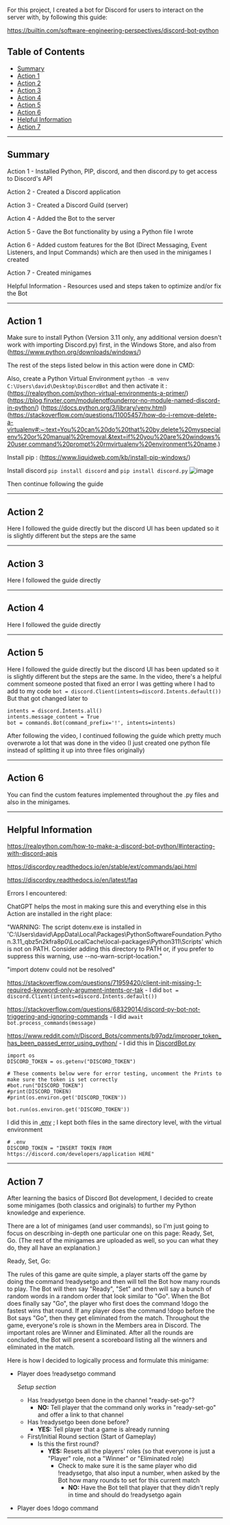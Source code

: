For this project, I created a bot for Discord for users to interact on the server with, by following this guide: 

https://builtin.com/software-engineering-perspectives/discord-bot-python

## Table of Contents
- [Summary](#Summary)
- [Action 1](#Action-1)
- [Action 2](#Action-2)
- [Action 3](#Action-3)
- [Action 4](#Action-4)
- [Action 5](#Action-5)
- [Action 6](#Action-6)
- [Helpful Information](#Helpful-Information)
- [Action 7](#Action-7)
  
***
## Summary
Action 1 - Installed Python, PIP, discord, and then discord.py to get access to Discord's API

Action 2 - Created a Discord application

Action 3 - Created a Discord Guild (server)

Action 4 - Added the Bot to the server

Action 5 - Gave the Bot functionality by using a Python file I wrote

Action 6 - Added custom features for the Bot (Direct Messaging, Event Listeners, and Input Commands) which are then used in the minigames I created

Action 7 - Created minigames

Helpful Information - Resources used and steps taken to optimize and/or fix the Bot

***

## Action 1 
Make sure to install Python (Version 3.11 only, any additional version doesn't work with importing Discord.py) first, in the Windows Store, and also from (https://www.python.org/downloads/windows/)

The rest of the steps listed below in this action were done in CMD:


Also, create a Python Virtual Environment `python -m venv C:\Users\david\Desktop\DiscordBot` and then activate it : (https://realpython.com/python-virtual-environments-a-primer/)
(https://blog.finxter.com/modulenotfounderror-no-module-named-discord-in-python/)
(https://docs.python.org/3/library/venv.html)
(https://stackoverflow.com/questions/11005457/how-do-i-remove-delete-a-virtualenv#:~:text=You%20can%20do%20that%20by,delete%20myspecialenv%20or%20manual%20removal.&text=if%20you%20are%20windows%20user,command%20prompt%20rmvirtualenv%20environment%20name.)

Install pip : (https://www.liquidweb.com/kb/install-pip-windows/)

Install discord `pip install discord` and `pip install discord.py`
![image](https://github.com/StudentLoans999/Python/assets/77641113/30d062c8-236b-4827-8a0a-6dc64441261b)

Then continue following the guide
***
## Action 2
Here I followed the guide directly but the discord UI has been updated so it is slightly different but the steps are the same
***
## Action 3
Here I followed the guide directly
***
## Action 4
Here I followed the guide directly
***
## Action 5
Here I followed the guide directly but the discord UI has been updated so it is slightly different but the steps are the same. In the video, there's a helpful comment someone posted that fixed an error I was getting where I had to add to my code `bot = discord.Client(intents=discord.Intents.default())` But that got changed later to
```
intents = discord.Intents.all()
intents.message_content = True
bot = commands.Bot(command_prefix='!', intents=intents)
```

After following the video, I continued following the guide which pretty much overwrote a lot that was done in the video (I just created one python file instead of splitting it up into three files originally)
***
## Action 6
You can find the custom features implemented throughout the .py files and also in the minigames. 
***
## Helpful Information

https://realpython.com/how-to-make-a-discord-bot-python/#interacting-with-discord-apis

https://discordpy.readthedocs.io/en/stable/ext/commands/api.html

https://discordpy.readthedocs.io/en/latest/faq

Errors I encountered:

ChatGPT helps the most in making sure this and everything else in this Action are installed in the right place:

"WARNING: The script dotenv.exe is installed in 'C:\Users\david\AppData\Local\Packages\PythonSoftwareFoundation.Python.3.11_qbz5n2kfra8p0\LocalCache\local-packages\Python311\Scripts' which is not on PATH.
  Consider adding this directory to PATH or, if you prefer to suppress this warning, use --no-warn-script-location."
  
  "import dotenv could not be resolved"

https://stackoverflow.com/questions/71959420/client-init-missing-1-required-keyword-only-argument-intents-or-tak - I did `bot = discord.Client(intents=discord.Intents.default())`


https://stackoverflow.com/questions/68329014/discord-py-bot-not-triggering-and-ignoring-commands - I did `await bot.process_commands(message)`


https://www.reddit.com/r/Discord_Bots/comments/b97qdz/improper_token_has_been_passed_error_using_python/ - I did this in [DiscordBot.py](DiscordBot.py)
```
import os
DISCORD_TOKEN = os.getenv("DISCORD_TOKEN")

# These comments below were for error testing, uncomment the Prints to make sure the token is set correctly
#bot.run("DISCORD_TOKEN")
#print(DISCORD_TOKEN)
#print(os.environ.get('DISCORD_TOKEN'))

bot.run(os.environ.get('DISCORD_TOKEN'))
```

I did this in [.env](.env) ; I kept both files in the same directory level, with the virtual environment
```
# .env
DISCORD_TOKEN = "INSERT TOKEN FROM https://discord.com/developers/application HERE"
```
***
## Action 7
After learning the basics of Discord Bot development, I decided to create some minigames (both classics and originals) to further my Python knowledge and experience.

There are a lot of minigames (and user commands), so I'm just going to focus on describing in-depth one particular one on this page: Ready, Set, Go. (The rest of the minigames are uploaded as well, so you can what they do, they all have an explanation.)

Ready, Set, Go:

The rules of this game are quite simple, a player starts off the game by doing the command !readysetgo and then will tell the Bot how many rounds to play. The Bot will then say "Ready", "Set" and then will say a bunch of random words in a random order that look similar to "Go". When the Bot does finally say "Go", the player who first does the command !dogo the fastest wins that round. If any player does the command !dogo before the Bot says "Go", then they get eliminated from the match. Throughout the game, everyone's role is shown in the Members area in Discord. The important roles are Winner and Eliminated. After all the rounds are concluded, the Bot will present a scoreboard listing all the winners and eliminated in the match.

Here is how I decided to logically process and formulate this minigame:

+ Player does !readysetgo command 

  _Setup section_
    + Has !readysetgo been done in the channel "ready-set-go"? 
      + **NO:** Tell player that the command only works in "ready-set-go" and offer a link to that channel  
    + Has !readysetgo been done before?
      + **YES:** Tell player that a game is already running 
  + First/Initial Round section (Start of Gameplay)
    + Is this the first round?
      + **YES:** Resets all the players' roles (so that everyone is just a "Player" role, not a "Winner" or "Eliminated role)
        + Check to make sure it is the same player who did !readysetgo, that also input a number, when asked by the Bot how many rounds to set for this current match
          + **NO:** Have the Bot tell that player that they didn't reply in time and should do !readysetgo again     

+ Player does !dogo command

***
